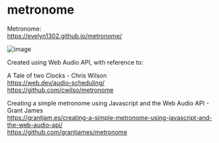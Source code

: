 # metronome

Metronome:<br />
https://evelyn1302.github.io/metronome/ <br />

![image](https://user-images.githubusercontent.com/45064822/192889894-69bc0ef6-9e09-475e-b483-f3cf6642fe3e.png)

Created using Web Audio API, with reference to: <br />

A Tale of two Clocks - Chris Wilson <br />
https://web.dev/audio-scheduling/ <br />
https://github.com/cwilso/metronome <br />

Creating a simple metronome using Javascript and the Web Audio API - Grant James <br />
https://grantjam.es/creating-a-simple-metronome-using-javascript-and-the-web-audio-api/ <br />
https://github.com/grantjames/metronome
